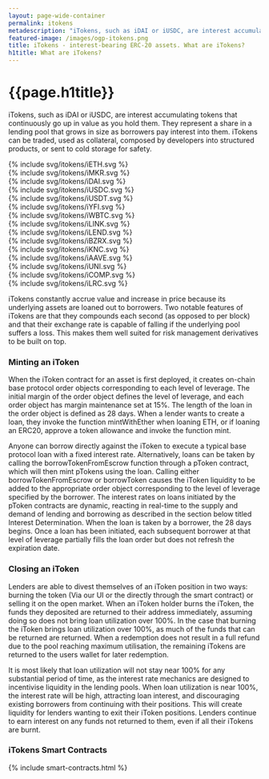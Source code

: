 ```yaml
---
layout: page-wide-container
permalink: itokens
metadescription: "iTokens, such as iDAI or iUSDC, are interest accumulating tokens that continuously go up in value as you hold them. They represent a share in a lending pool that grows in size as borrowers pay interest into them."
featured-image: /images/ogp-itokens.png
title: iTokens - interest-bearing ERC-20 assets. What are iTokens?
h1title: What are iTokens?
---
```


<div class="container container-md post-content">
    <h1 class="fw-800 fs-46 lh-120 color-black text-center mb-20 mt-70 mt-sm-30 fs-sm-32">{{page.h1title}}</h1>
    <p>iTokens, such as iDAI or iUSDC, are interest accumulating tokens that continuously go up in value as you hold them. They represent a share in a lending pool that grows in size as borrowers pay interest into them. iTokens can be traded, used as collateral, composed by developers into structured products, or sent to cold storage for safety.</p>
    <div class="itokens-page itoken">
      <div class="grid mb-30">
          <div class="itoken-wrapper"><div class="itoken-gradient"><div class="itoken-white">{% include svg/itokens/iETH.svg %}</div></div></div>
          <div class="itoken-wrapper"><div class="itoken-gradient"><div class="itoken-white">{% include svg/itokens/iMKR.svg %}</div></div></div>
          <div class="itoken-wrapper"><div class="itoken-gradient"><div class="itoken-white">{% include svg/itokens/iDAI.svg %}</div></div></div>
          <div class="itoken-wrapper"><div class="itoken-gradient"><div class="itoken-white">{% include svg/itokens/iUSDC.svg %}</div></div></div>
          <div class="itoken-wrapper"><div class="itoken-gradient"><div class="itoken-white">{% include svg/itokens/iUSDT.svg %}</div></div></div>
          <div class="itoken-wrapper"><div class="itoken-gradient"><div class="itoken-white">{% include svg/itokens/iYFI.svg %}</div></div></div>
          <div class="itoken-wrapper"><div class="itoken-gradient"><div class="itoken-white">{% include svg/itokens/iWBTC.svg %}</div></div></div>
          <div class="itoken-wrapper"><div class="itoken-gradient"><div class="itoken-white">{% include svg/itokens/iLINK.svg %}</div></div></div>
          <div class="itoken-wrapper"><div class="itoken-gradient"><div class="itoken-white">{% include svg/itokens/iLEND.svg %}</div></div></div>
          <div class="itoken-wrapper"><div class="itoken-gradient"><div class="itoken-white">{% include svg/itokens/iBZRX.svg %}</div></div></div>
          <div class="itoken-wrapper"><div class="itoken-gradient"><div class="itoken-white">{% include svg/itokens/iKNC.svg %}</div></div></div>
          <div class="itoken-wrapper"><div class="itoken-gradient"><div class="itoken-white">{% include svg/itokens/iAAVE.svg %}</div></div></div>
          <div class="itoken-wrapper"><div class="itoken-gradient"><div class="itoken-white">{% include svg/itokens/iUNI.svg %}</div></div></div>
          <div class="itoken-wrapper"><div class="itoken-gradient"><div class="itoken-white">{% include svg/itokens/iCOMP.svg %}</div></div></div>
          <div class="itoken-wrapper"><div class="itoken-gradient"><div class="itoken-white">{% include svg/itokens/iLRC.svg %}</div></div></div>
      </div>
    </div>
    <p>iTokens constantly accrue value and increase in price because its underlying assets are loaned out to borrowers. Two notable features of iTokens are that they compounds each second (as opposed to per block) and that their exchange rate is capable of falling if the underlying pool suffers a loss. This makes them well suited for risk management derivatives to be built on top.</p>
    <h3>Minting an iToken</h3>
    <p>When the iToken contract for an asset is first deployed, it creates on-chain base protocol order objects corresponding to each level of leverage. The initial margin of the order object defines the level of leverage, and each order object has margin maintenance set at 15%. The length of the loan in the order object is defined as 28 days. When a lender wants to create a loan, they invoke the function mintWithEther when loaning ETH, or if loaning an ERC20, approve a token allowance and invoke the function mint.</p>
    <p>Anyone can borrow directly against the iToken to execute a typical base protocol loan with a fixed interest rate. Alternatively, loans can be taken by calling the borrowTokenFromEscrow function through a pToken contract, which will then mint pTokens using the loan. Calling either borrowTokenFromEscrow or borrowToken causes the iToken liquidity to be added to the appropriate order object corresponding to the level of leverage specified by the borrower. The interest rates on loans initiated by the pToken contracts are dynamic, reacting in real-time to the supply and demand of lending and borrowing as described in the section below titled Interest Determination. When the loan is taken by a borrower, the 28 days begins. Once a loan has been initiated, each subsequent borrower at that level of leverage partially fills the loan order but does not refresh the expiration date.</p>
    <h3>Closing an iToken</h3>
    <p>Lenders are able to divest themselves of an iToken position in two ways: burning the token (Via our UI or the directly through the smart contract) or selling it on the open market. When an iToken holder burns the iToken, the funds they deposited are returned to their address immediately, assuming doing so does not bring loan utilization over 100%. In the case that burning the iToken brings loan utilization over 100%, as much of the funds that can be returned are returned. When a redemption does not result in a full refund due to the pool reaching maximum utilisation, the remaining iTokens are returned to the users wallet for later redemption. </p>
    <p>It is most likely that loan utilization will not stay near 100% for any substantial period of time, as the interest rate mechanics are designed to incentivise liquidity in the lending pools. When loan utilization is near 100%, the interest rate will be high, attracting loan interest, and discouraging existing borrowers from continuing with their positions. This will create liquidity for lenders wanting to exit their iToken positions. Lenders continue to earn interest on any funds not returned to them, even if all their iTokens are burnt.</p>
</div>

  <h3 class="fs-24 fs-sm-20 fw-700 lh-160 lh-xs-150 mb-15 color-primary text-center mb-30">iTokens Smart Contracts</h3>
  {% include smart-contracts.html %}
